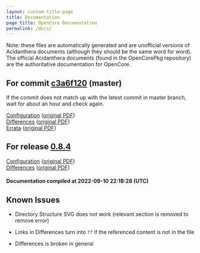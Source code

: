 ```yaml
---
layout: custom-title-page
title: Documentation
page_title: OpenCore Documentation
permalink: /docs/
---
```

Note: these files are automatically generated and are unofficial versions of Acidanthera documents (although they should be the same word for word). The official Acidanthera documents (found in the OpenCorePkg repository) are the authoritative documentation for OpenCore.

## For commit [c3a6f120](https://github.com/acidanthera/OpenCorePkg/tree/c3a6f1208a0cc879ffa3b110e2b9f9599b4c17a8) (master)

If the commit does not match up with the latest commit in master branch, wait for about an hour and check again.

[Configuration](latest/Configuration.html) ([original PDF](https://github.com/acidanthera/OpenCorePkg/blob/c3a6f1208a0cc879ffa3b110e2b9f9599b4c17a8/Docs/Configuration.pdf))
<br>
[Differences](latest/Differences.html) ([original PDF](https://github.com/acidanthera/OpenCorePkg/blob/c3a6f1208a0cc879ffa3b110e2b9f9599b4c17a8/Docs/Differences/Differences.pdf))
<br>
[Errata](latest/Errata.html) ([original PDF](https://github.com/acidanthera/OpenCorePkg/blob/c3a6f1208a0cc879ffa3b110e2b9f9599b4c17a8/Docs/Errata/Errata.pdf))

## For release [0.8.4](https://github.com/acidanthera/OpenCorePkg/tree/0.8.4)

[Configuration](release/Configuration.html) ([original PDF](https://github.com/acidanthera/OpenCorePkg/blob/0.8.4/Docs/Configuration.pdf))
<br>
[Differences](release/Differences.html) ([original PDF](https://github.com/acidanthera/OpenCorePkg/blob/0.8.4/Docs/Differences/Differences.pdf))

#### Documentation compiled at 2022-09-10 22:18:28 (UTC)

## Known Issues

* Directory Structure SVG does not work (relevant section is removed to remove error)

* Links in Differences turn into `??` if the referenced content is not in the file

* Differences is broken in general
